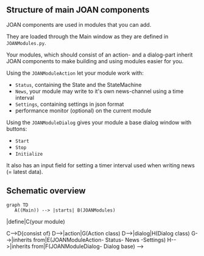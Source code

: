 ## Structure of main JOAN components

JOAN components are used in modules that you can add.

They are loaded through the Main window as they are defined in `JOANModules.py`.

Your modules, which should consist of an action- and a dialog-part inherit JOAN components to make building and using modules easier for you.

Using the `JOANModuleAction` let your module work with:

- `Status`, containing the State and the StateMachine
- `News`, your module may write to it's own news-channel using a time interval
- `Settings`, containing settings in json format
- performance monitor (optional) on the current module

Using the `JOANModuleDialog` gives your module a base dialog window with buttons:

- `Start`
- `Stop`
- `Initialize`

It also has an input field for setting a timer interval used when writing news (= latest data).

## Schematic overview

```mermaid
graph TD
   A((Main)) --> |starts| B(JOANModules)
```
<!--
   B-->|define|C(your module)
   C-->D{consist of}
   D-->|action|G(Action class)
   D-->|dialog|H(Dialog class)
   G-->|inherits from|E(JOANModuleAction- Status- News -Settings)
   H-->|inherits from|F(JOANModuleDialog- Dialog base)
-->